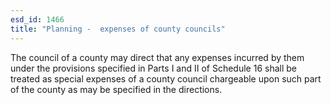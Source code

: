 ```yaml
---
esd_id: 1466
title: "Planning -  expenses of county councils"
---
```


The council of a county may direct that any expenses incurred by them under the provisions specified in Parts I and II of Schedule 16 shall be treated as special expenses of a county council chargeable upon such part of the county as may be specified in the directions.

